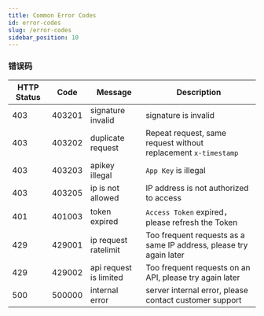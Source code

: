 ```yaml
---
title: Common Error Codes
id: error-codes
slug: /error-codes
sidebar_position: 10
---
```


### 错误码

| HTTP Status | Code   | Message                | Description                                                        |
| ----------- | ------ | ---------------------- | ------------------------------------------------------------------ |
| 403         | 403201 | signature invalid      | signature is invalid                                               |
| 403         | 403202 | duplicate request      | Repeat request, same request without replacement `x-timestamp`     |
| 403         | 403203 | apikey illegal         | `App Key` is illegal                                               |
| 403         | 403205 | ip is not allowed      | IP address is not authorized to access                             |
| 401         | 401003 | token expired          | `Access Token` expired，please refresh the Token                   |
| 429         | 429001 | ip request ratelimit   | Too frequent requests as a same IP address, please try again later |
| 429         | 429002 | api request is limited | Too frequent requests on an API, please try again later            |
| 500         | 500000 | internal error         | server internal error, please contact customer support             |
